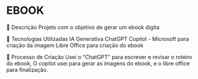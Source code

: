 # EBOOK
📒 Descrição
Projeto com o objetivo de gerar um ebook digita

🤖 Tecnologias Utilizadas
IA Generativa ChatGPT 
Copilot - Microsoft para criação da imagem
Libre Office para criação do ebook

🧐 Processo de Criação
Usei o "ChatGPT" para escrever e revisar o roteiro do ebook, O copilot usei para gerar as imagens do ebook,  e o libre office para finalização.
